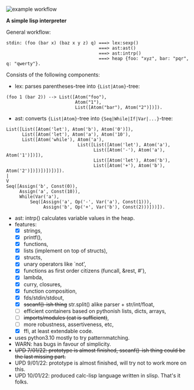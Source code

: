 ![example workflow](https://github.com/just-now/slisp/actions/workflows/makefile.yml/badge.svg)


**A simple lisp interpreter**

General workflow:
```
stdin: (foo (bar x) (baz x y z) q) ===> lex:sexp()
                                   ===> ast:ast()
                                   ===> ast:intrp()
                                   ===> heap {foo: "xyz", bar: "pqr", q: "qwerty"}.
```

Consists of the following components:
 - lex: parses parentheses-tree into `{List|Atom}`-tree:

```
(foo 1 (bar 2)) --> List([Atom("foo"),
                          Atom("1"),
                          List([Atom("bar"), Atom("2")])]).
```

 - ast: converts `{List|Atom}`-tree into `{Seq|While|If|Var|...}`-tree:

```
List([List([Atom('let'), Atom('b'), Atom('0')]),
      List([Atom('let'), Atom('a'), Atom('10'),
      List([Atom('while'), Atom('a'),
                           List([List([Atom('let'), Atom('a'),
                                 List([Atom('-'), Atom('a'), Atom('1')])]),
                                 List([Atom('let'), Atom('b'),
                                 List([Atom('+'), Atom('b'), Atom('2')])])])])])]).
|
V
Seq([Assign('b', Const(0)),
     Assign('a', Const(10)),
     While(Var('a'),
         Seq([Assign('a', Op('-', Var('a'), Const(1))),
              Assign('b', Op('+', Var('b'), Const(2)))]))]).
```

 - ast: intrp() calculates variable values in the heap.
 - features:
   - [X] strings,
   - [X] printf(),
   - [X] functions,
   - [X] lists (implement on top of structs),
   - [X] structs,
   - [X] unary operators like `not',
   - [X] functions as first order citizens (funcall, &rest, #'),
   - [X] lambda,
   - [X] curry, closures,
   - [X] function composition,
   - [X] fds/stdin/stdout,
   - [X] ~~sscanf()-ish thing~~ str.split() alike parser + str/int/float,
   - [ ] efficient containers based on pythonish lists, dicts, arrays,
   - [ ] ~~imports/modules (cat is sufficient)~~,
   - [ ] more robustness, assertiveness, etc,
   - [X] ffi, at least extendable code.
 - uses python3.10 mostly to try patternmatching.
 - WARN: has bugs in favour of simplicity.
 - ~~UPD 7/01/22: prototype is almost finished, sscanf()-ish thing could be the last missing part.~~
 - UPD 9/01/22: prototype is almost finished, will try not to work more on this.
 - UPD 10/01/22: produced calc-lisp language written in slisp. That's it folks.
